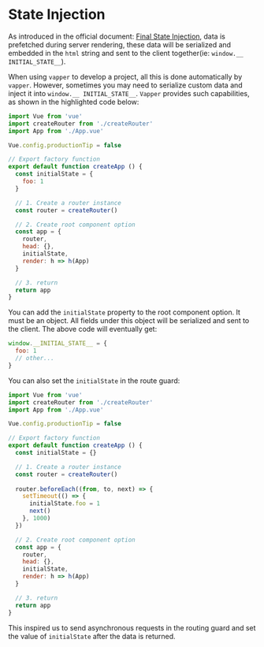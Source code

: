 # State Injection <Badge text="1.2.0+"/>

As introduced in the official document: [Final State Injection](https://ssr.vuejs.org/guide/data.html#final-state-injection), data is prefetched during server rendering, these data will be serialized and embedded in the `html` string and sent to the client together(ie: `window.__ INITIAL_STATE__`).

When using `vapper` to develop a project, all this is done automatically by `vapper`. However, sometimes you may need to serialize custom data and inject it into `window.__ INITIAL_STATE__`. `Vapper` provides such capabilities, as shown in the highlighted code below:

```js {9-11,20}
import Vue from 'vue'
import createRouter from './createRouter'
import App from './App.vue'

Vue.config.productionTip = false

// Export factory function
export default function createApp () {
  const initialState = {
    foo: 1
  }

  // 1. Create a router instance
  const router = createRouter()

  // 2. Create root component option
  const app = {
    router,
    head: {},
    initialState,
    render: h => h(App)
  }

  // 3. return
  return app
}
```

You can add the `initialState` property to the root component option. It must be an object. All fields under this object will be serialized and sent to the client. The above code will eventually get:

```js
window.__INITIAL_STATE__ = {
  foo: 1
  // other...
}
```

You can also set the `initialState` in the route guard:

```js {9,14-19,25}
import Vue from 'vue'
import createRouter from './createRouter'
import App from './App.vue'

Vue.config.productionTip = false

// Export factory function
export default function createApp () {
  const initialState = {}

  // 1. Create a router instance
  const router = createRouter()
  
  router.beforeEach((from, to, next) => {
    setTimeout(() => {
      initialState.foo = 1
      next()
    }, 1000)
  })

  // 2. Create root component option
  const app = {
    router,
    head: {},
    initialState,
    render: h => h(App)
  }

  // 3. return
  return app
}
```

This inspired us to send asynchronous requests in the routing guard and set the value of `initialState` after the data is returned.